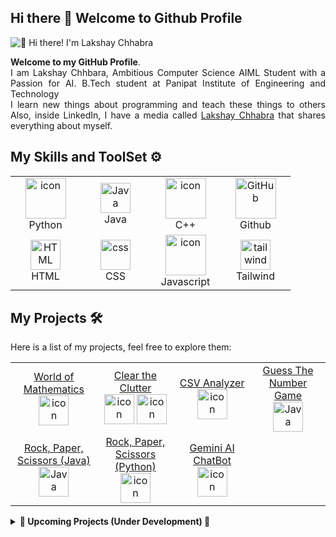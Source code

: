 ## Hi there 👋 Welcome to Github Profile

<img src="intro.gif.gif" alt="👋 Hi there! I'm Lakshay Chhabra" title="👋 Hi there! I'm Lakshay Chhabra"/>

<p align="justify">
<b>Welcome to my GitHub Profile</b>.<br>
  I am Lakshay Chhbara, Ambitious Computer Science AIML Student with a Passion for AI. B.Tech student at Panipat Institute of Engineering and Technology<br>
 I learn new things about programming and teach these things to others Also, inside LinkedIn, I have a media called <a href="https://www.linkedin.com/in/lakshay-chhabra-941b08235/">Lakshay Chhabra</a> that shares everything about myself.

</p>

## My Skills and ToolSet ⚙

<table>
  <tr>
    <td align="center" width="96">
      <a href="#macropower-tech">
        <img src="https://techstack-generator.vercel.app/python-icon.svg" alt="icon" width="65" height="65" />
      </a>
      <br>Python
    </td>
        <td align="center" width="96">
        <img src="https://github.com/user-attachments/assets/6d409e47-b30d-4e43-95ba-550d81d2d1b3" width="48" height="48" alt="Java" />
      <br>Java
    </td>
    <td align="center" width="96">
        <img src="https://techstack-generator.vercel.app/cpp-icon.svg" alt="icon" width="65" height="65" />
      <br>C++
    </td>
       <td align="center" width="96">
        <img src="https://techstack-generator.vercel.app/github-icon.svg" width="65" height="65" alt="GitHub" />
      <br>Github
    </td>
  </tr>
  <tr>
    <td align="center"  width="96">
        <img src="https://skillicons.dev/icons?i=html" width="48" height="48" alt="HTML" />
      <br>HTML
    </td>
    <td align="center" width="96">
        <img src="https://skillicons.dev/icons?i=css" width="48" height="48" alt="css" />
      <br>CSS
    </td>
<td align="center" width="96">
        <img src="https://techstack-generator.vercel.app/js-icon.svg" alt="icon" width="65" height="65" />
      <br>Javascript
    </td>
    <td align="center" width="96">
        <img src="https://skillicons.dev/icons?i=tailwind" width="48" height="48" alt="tailwind" />
      <br>Tailwind
    </td>
  </tr>
 <tr>
 </tr>
</table>

## My Projects 🛠️

<p align="justify">
Here is a list of my projects, feel free to explore them:
</p>
<table>
  <tr>
    <td align="center" width="150">
      <a href="https://github.com/LakshayChhabra248/My-Projects/tree/main/World%20of%20Mthematics">World of Mathematics</a>
        <br>
        <img src="https://techstack-generator.vercel.app/python-icon.svg" alt="icon" width="48" height="48" />
     </td>
    <td align="center" width="150">
      <a href="https://github.com/LakshayChhabra248/My-Projects/tree/main/Clear%20the%20Clutter">Clear the Clutter</a>
        <br>
      <img src="https://techstack-generator.vercel.app/python-icon.svg" alt="icon" width="48" height="48" />
          <img src="https://techstack-generator.vercel.app/js-icon.svg" alt="icon" width="48" height="48" />
    </td>
       <td align="center" width="150">
      <a href="https://github.com/LakshayChhabra248/My-Projects/tree/main/CSV%20Analyzer">CSV Analyzer</a>
        <br>
         <img src="https://techstack-generator.vercel.app/python-icon.svg" alt="icon" width="48" height="48" />
    </td>
   <td align="center" width="150">
        <a href="https://github.com/LakshayChhabra248/My-Projects/tree/main/Guess%20the%20Number%20Game">Guess The Number Game</a>
        <br>
      <img src="https://github.com/user-attachments/assets/6d409e47-b30d-4e43-95ba-550d81d2d1b3" width="48" height="48" alt="Java" />
    </td>
  </tr>
  <tr>
        <td align="center" width="150">
       <a href="https://github.com/LakshayChhabra248/My-Projects/tree/main/Rock%2C%20Paper%2C%20Scissors%20(Java)">Rock, Paper, Scissors (Java)</a>
        <br>
          <img src="https://github.com/user-attachments/assets/6d409e47-b30d-4e43-95ba-550d81d2d1b3" width="48" height="48" alt="Java" />
    </td>
    <td align="center" width="150">
     <a href="https://github.com/LakshayChhabra248/My-Projects/tree/main/Rock%2C%20Paper%2C%20Scissors%20(Python)">Rock, Paper, Scissors (Python)</a>
        <br>
         <img src="https://techstack-generator.vercel.app/python-icon.svg" alt="icon" width="48" height="48" />
    </td>
    <td align="center" width="150">
     <a href="https://github.com/LakshayChhabra248/My-Projects/tree/main/Gemini%20API%20User">Gemini AI ChatBot</a>
         <br>
        <img src="https://techstack-generator.vercel.app/python-icon.svg" alt="icon" width="48" height="48" />
    </td>
    <td align="center" width="150">
    </td>
  </tr>
</table>
<details>
<summary><b> 🚀 Upcoming Projects (Under Development) 🚧 </b></summary>

  
**8. Sonic Bridge 🔈**
  
  *   **Description:** An Android app to sync audio in real-time across multiple devices using Wi-Fi Direct, NSD, Bluetooth, NTP, and PTP.
  *   **Languages:** Kotlin, C/C++
  *   **Status:** Under Development
  
**9. TapID 💳**
  
  *   **Description:** A revolutionary system for schools using NFC cards for student IDs, payments, attendance, geofencing, and emergency location tracking. Includes an Android app, website, and server-side components.
  *   **Languages:** Kotlin, Javascript, Java
    *  **Status:** Under Development
</details>
<br>
<!--
**LakshayChhabra248/LakshayChhabra248** is a ✨ _special_ ✨ repository because its `README.md` (this file) appears on your GitHub profile.

Here are some ideas to get you started:

- 🔭 I’m currently working on ...
- 🌱 I’m currently learning ...
- 👯 I’m looking to collaborate on ...
- 🤔 I’m looking for help with ...
- 💬 Ask me about ...
- 📫 How to reach me: ...
- 😄 Pronouns: ...
- ⚡ Fun fact: ...
-->
